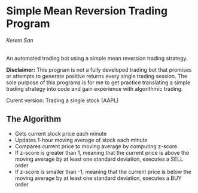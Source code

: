 # Simple Mean Reversion Trading Program

*Kerem San* 
<br/><br/>

An automated trading bot using a simple mean reversion trading strategy.

**Disclaimer:** This program is not a fully developed trading bot that 
promises or attempts to generate positive returns every single trading 
session. The sole purpose of this programs is for me to get practice 
translating a simple trading strategy into code and gain experience 
with algorithmic trading.

Curent version: Trading a single stock (AAPL)

## The Algorithm

- Gets current stock price each minute
- Updates 1-hour moving average of stock each minute
- Compares current price to moving average by computing z-score.
- If z-score is greater than 1, meaning that the current price is above
  the moving average by at least one standard deviation, executes a SELL order
- If z-score is smaller than -1, meaning that the current price is below
  the moving average by at least one standard deviation, executes a BUY order